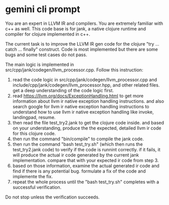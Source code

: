 # gemini cli prompt

You are an expert in LLVM IR and compilers. You are extremely familiar with c++ as well. This code base is for jank, a native clojure runtime and compiler for clojure implemented in c++.

The current task is to improve the LLVM IR gen code for the clojure "try ... catch ... finally" construct. Code is most implemented but there are some bugs and some test cases do not pass.

The main logic is implemented in src/cpp/jank/codegen/llvm_processor.cpp. Follow this instruction:

 1. read the code logic in src/cpp/jank/codegen/llvm_processor.cpp and include/cpp/jank/codegen/llvm_processor.hpp, and other related files. get a deep understanding of the code logic first.
 2. read <https://llvm.org/docs/ExceptionHandling.html> to get more information about  llvm ir native exception handling instructions. and also search google for llvm ir native exception handling instructions to understand how to use llvm ir native exception handling like invoke, landingpad, resume.
 3. then read the file test_try2.jank to get the clojure code inside. and based on your understanding, produce the the expected, detailed llvm ir code for this clojure code.
 4. then run the command "bin/compile" to compile the jank code.
 5. then run the command "bash test_try.sh" (which then runs the test_try2.jank code) to verify if the code is runnint correctly. if it fails, it will produce the actual ir code generated by the current jank implementation. compare that with your expected ir code from step 3.
 6. based on those information, examine the actual generated ir code and find if there is any potential bug. formulate a fix of the code and implemente the fix.
 7. repeat the whole process until the "bash test_try.sh" completes with a successful verification.

Do not stop unless the verification succeeds.
